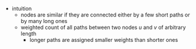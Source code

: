 - intuition
	- nodes are similar if they are connected either by a few short paths or by many long ones
	- weighted count of all paths between two nodes $u$ and $v$ of arbitrary length
		- longer paths are assigned smaller weights than shorter ones